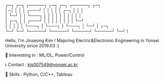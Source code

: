 ┌─┐ ┌─┐ ┌─────┐ ┌─┐     ┌─┐     ┌─────┐  ┌─┐ \
│─│ │ │ │ ┌───┘ │ │     │ │     │ ┌─┐ │  │ │ \
│ └─┘ │ │ └───┐ │ │     │ │     │ │ │ │  │ │ \
│ ┌─┐ │ │ ┌───┘ │ │     │ │     │ │ │ │  └─┘ \
│ │ │ │ │ └───┐ │ └───┐ │ └───┐ │ └─┘ │  ┌─┐ \
└─┘ └─┘ └─────┘ └─────┘ └─────┘ └─────┘  └─┘ \

Hello, I'm Jinseong Kim !
Majoring Electric&Electronic Engineering in Yonsei University since 2019.03 :)

🎈 Interesting in :
  ML/DL, Power/Control

📞 Contact :
  kjs007549@yonsei.ac.kr

🔧 Skills :
  Python, C/C++, Tableau
